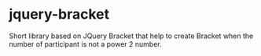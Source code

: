 # jquery-bracket

Short library based on JQuery Bracket that help to create Bracket when the number of participant is not a power 2 number.